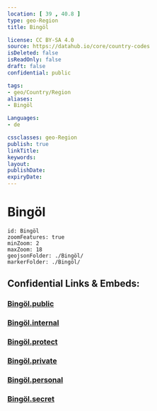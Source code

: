 ```yaml
---
location: [ 39 , 40.8 ] 
type: geo-Region
title: Bingöl

license: CC BY-SA 4.0
source: https://datahub.io/core/country-codes
isDeleted: false
isReadOnly: false
draft: false
confidential: public

tags:
- geo/Country/Region
aliases:
- Bingöl

Languages:
- de

cssclasses: geo-Region
publish: true
linkTitle: 
keywords: 
layout: 
publishDate: 
expiryDate: 
---
```


# Bingöl

```leaflet
id: Bingöl
zoomFeatures: true 
minZoom: 2 
maxZoom: 18
geojsonFolder: ./Bingöl/
markerFolder: ./Bingöl/
```


## Confidential Links & Embeds: 

### [Bingöl.public](/_public/\Earth\Continent\Europe\Europe~East\Turkey\Provinces~TurkeyBingöl.public.md) 

### [Bingöl.internal](/_internal/\Earth\Continent\Europe\Europe~East\Turkey\Provinces~TurkeyBingöl.internal.md) 

### [Bingöl.protect](/_protect/\Earth\Continent\Europe\Europe~East\Turkey\Provinces~TurkeyBingöl.protect.md) 

### [Bingöl.private](/_private/\Earth\Continent\Europe\Europe~East\Turkey\Provinces~TurkeyBingöl.private.md) 

### [Bingöl.personal](/_personal/\Earth\Continent\Europe\Europe~East\Turkey\Provinces~TurkeyBingöl.personal.md) 

### [Bingöl.secret](/_secret/\Earth\Continent\Europe\Europe~East\Turkey\Provinces~TurkeyBingöl.secret.md)

